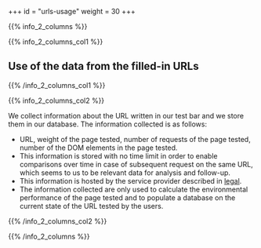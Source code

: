 +++
id = "urls-usage"
weight = 30
+++

{{% info_2_columns %}}

{{% info_2_columns_col1 %}}

## Use of the data from the filled-in URLs

{{% /info_2_columns_col1 %}}

{{% info_2_columns_col2 %}}

We collect information about the URL written in our test bar and we store them in our database. The information collected is as follows:

- URL, weight of the page tested, number of requests of the page tested, number of the DOM elements in the page tested.
- This information is stored with no time limit in order to enable comparisons over time in case of subsequent request on the same URL, which seems to us to be relevant data for analysis and follow-up.
- This information is hosted by the service provider described in [legal](/en/legal/).
- The information collected are only used to calculate the environmental performance of the page tested and to populate a database on the current state of the URL tested by the users.

{{% /info_2_columns_col2 %}}

{{% /info_2_columns %}}
